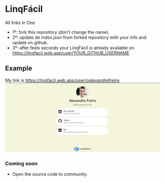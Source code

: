 # LinqFácil
All links in One

* 1º:  fork this repository (don't change the name).
* 2º:  update de index.json from forked repository with your info and update on github.
* 3º:  after feels seconds your LinqFácil is already available on https://linqfacil.web.app/user/YOUR_GITHUB_USERNAME


## Example
My link is https://linqfacil.web.app/user/oalexandrefreire
<img src="example.png">

### Coming soon
* Open the source code to community.
